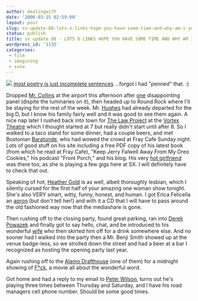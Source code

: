 ```yaml
---
author: dealingwith
date: '2006-03-15 02:59:00'
layout: post
slug: sx-update-08-lots-o-links-hope-you-have-some-time-and-why-am-i-yelling
status: publish
title: sx update 08 - LOTS O LINKS HOPE YOU HAVE SOME TIME AND WHY AM I YELLING?!
wordpress_id: '1135'
categories:
 - film
 - imagining
 - sxsw
---
```


![][1] [most poetry is just incomplete sentences][2] ...forgot i had "penned"
that. :)

Dropped [Mr. Collins][3] at the airport this afternoon after [one][4]
disappointing panel (dispite the luminaries on it), then headed up to Round
Rock where I'll be staying for the rest of the week. Mr. [Hughes][5] had
already departed for the big D, but I know his family fairly well and it was
good to see them again. A nice nap later I rushed back into town for [The Law
Project][6] at the [Vortex Theatre][7] which I thought started at 7 but really
didn't start until after 8. So I walked to a taco stand for some dinner, had a
couple beers, and met Bostonian [Baratunde][8], who had wowed the crowd at
Fray Cafe Sunday night. Lots of good stuff on his site including a free PDF
copy of his latest book (from which he read at Fray Cafe), "Keep Jerry Falwell
Away From My Oreo Cookies," his podcast "Front Porch," and his blog. His very
[hot girlfriend][9] was there too, as she is playing a few gigs here at SX. I
will definitely have to check that out.

Speaking of hot, [Heather Gold][10] is as well, albeit thoroughly lesbian,
which I silently cursed for the first half of your amazing one woman show
tonight. She's also VERY smart, witty, funny, honest, and human. I got Erica
Felicella an [apron][11] (but don't tell her!) and with it a CD that I will
have to pass around the old fashioned way now that the mediashare is gone.

Then rushing off to the closing party, found great parking, ran into [Derek
Powazek][12] and finally got to say hello, chat, and be introduced to his
wonderful [wife][13] who then skirted him off for a drink somewhere else. And
no sooner had I walked into the party then a Mr. Benji Smith showed up at the
venue badge-less, so we strolled down the street and had a beer at a bar I
recognized as hosting the opening party last year.

Again rushing off to the [Alamo Drafthouse][14] (one of them) for a midnight
showing of [F*ck][15], a movie all about the wonderful word.

Got home and had a reply to my email to [Peter Wilson][16], turns out he's
playing three times between Thursday and Saturday, and I have his road
managers cell phone number. Should be some good times.

   [1]: http://www.23hq.com/dealingwith/photo/497463/mblog

   [2]: http://smallritual.blogs.com/small_ritual/2006/03/aphorisms.html

   [3]: http://smallritual.blogs.com/small_ritual/

   [4]:
http://2006.sxsw.com/interactive/programming/panels/?action=show&id=IAP060082

   [5]: http://theyblinked.com/blog/

   [6]: http://www.subvert.com/lawproject

   [7]: http://www.vortexrep.org/

   [8]: http://baratunde.com/

   [9]: http://www.mieka.com/

   [10]: http://www.subvert.com/

   [11]: http://www.subvert.com/media/images/apronadforsite.jpg

   [12]: http://powazek.com/

   [13]: http://hchamp.com/

   [14]: http://www.drafthouse.com/

   [15]: http://2006.sxsw.com/film/screenings/film/F5052.html

   [16]: http://dukespecial.com

